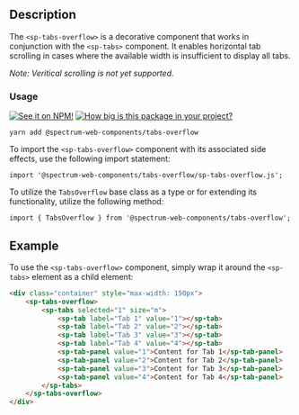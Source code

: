 ## Description

The `<sp-tabs-overflow>` is a decorative component that works in conjunction with the `<sp-tabs>` component. It enables horizontal tab scrolling in cases where the available width is insufficient to display all tabs.

_Note: Veritical scrolling is not yet supported._

### Usage

[![See it on NPM!](https://img.shields.io/npm/v/@spectrum-web-components/tabs-overflow?style=for-the-badge)](https://www.npmjs.com/package/@spectrum-web-components/tabs-overflow)
[![How big is this package in your project?](https://img.shields.io/bundlephobia/minzip/@spectrum-web-components/tabs-overflow?style=for-the-badge)](https://bundlephobia.com/result?p=@spectrum-web-components/tabs-overflow)

```
yarn add @spectrum-web-components/tabs-overflow
```

To import the `<sp-tabs-overflow>` component with its associated side effects, use the following import statement:

```
import '@spectrum-web-components/tabs-overflow/sp-tabs-overflow.js';
```

To utilize the `TabsOverflow` base class as a type or for extending its functionality, utilize the following method:

```
import { TabsOverflow } from '@spectrum-web-components/tabs-overflow';
```

## Example

To use the `<sp-tabs-overflow>` component, simply wrap it around the `<sp-tabs>` element as a child element:

```html
<div class="container" style="max-width: 150px">
    <sp-tabs-overflow>
        <sp-tabs selected="1" size="m">
            <sp-tab label="Tab 1" value="1"></sp-tab>
            <sp-tab label="Tab 2" value="2"></sp-tab>
            <sp-tab label="Tab 3" value="3"></sp-tab>
            <sp-tab label="Tab 4" value="4"></sp-tab>
            <sp-tab-panel value="1">Content for Tab 1</sp-tab-panel>
            <sp-tab-panel value="2">Content for Tab 2</sp-tab-panel>
            <sp-tab-panel value="3">Content for Tab 3</sp-tab-panel>
            <sp-tab-panel value="4">Content for Tab 4</sp-tab-panel>
        </sp-tabs>
    </sp-tabs-overflow>
</div>
```
